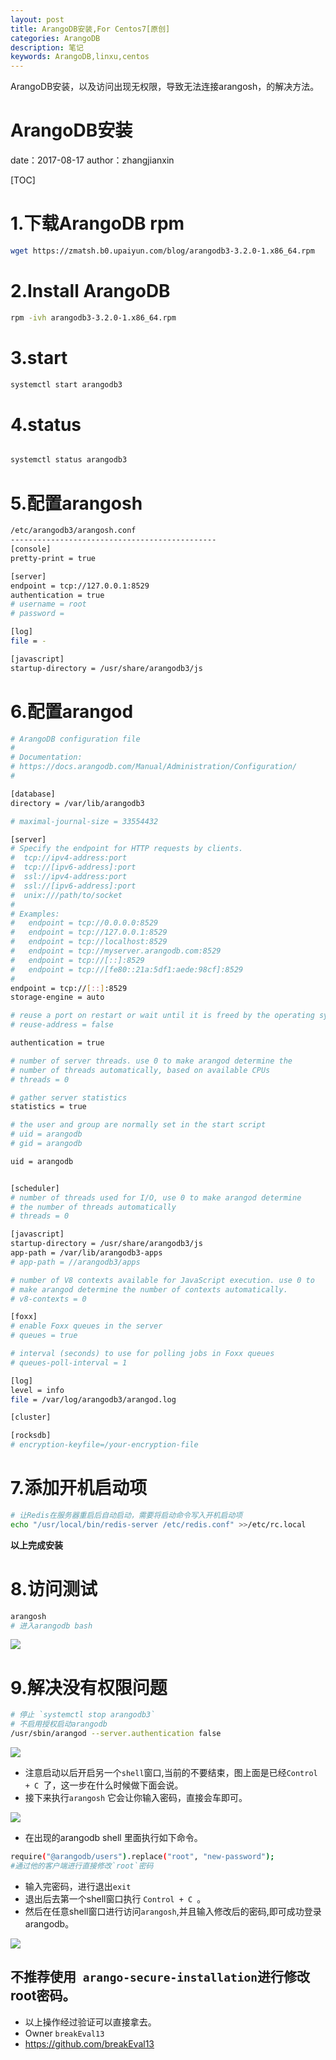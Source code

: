```yaml
---
layout: post
title: ArangoDB安装,For Centos7[原创]
categories: ArangoDB
description: 笔记
keywords: ArangoDB,linxu,centos
---
```



ArangoDB安装，以及访问出现无权限，导致无法连接arangosh，的解决方法。

#  ArangoDB安装
date：2017-08-17
author：zhangjianxin

[TOC]

#  1.下载ArangoDB rpm
```bash
wget https://zmatsh.b0.upaiyun.com/blog/arangodb3-3.2.0-1.x86_64.rpm
```
#  2.Install ArangoDB
```bash
rpm -ivh arangodb3-3.2.0-1.x86_64.rpm
```
#  3.start
```bash
systemctl start arangodb3
```
#  4.status

```bash

systemctl status arangodb3
```
#  5.配置arangosh
```bash
/etc/arangodb3/arangosh.conf
----------------------------------------------
[console]
pretty-print = true

[server]
endpoint = tcp://127.0.0.1:8529
authentication = true
# username = root
# password =

[log]
file = -

[javascript]
startup-directory = /usr/share/arangodb3/js

```
#  6.配置arangod
```bash
# ArangoDB configuration file
#
# Documentation:
# https://docs.arangodb.com/Manual/Administration/Configuration/
#

[database]
directory = /var/lib/arangodb3

# maximal-journal-size = 33554432

[server]
# Specify the endpoint for HTTP requests by clients.
#  tcp://ipv4-address:port
#  tcp://[ipv6-address]:port
#  ssl://ipv4-address:port
#  ssl://[ipv6-address]:port
#  unix:///path/to/socket
#
# Examples:
#   endpoint = tcp://0.0.0.0:8529
#   endpoint = tcp://127.0.0.1:8529
#   endpoint = tcp://localhost:8529
#   endpoint = tcp://myserver.arangodb.com:8529
#   endpoint = tcp://[::]:8529
#   endpoint = tcp://[fe80::21a:5df1:aede:98cf]:8529
#
endpoint = tcp://[::]:8529
storage-engine = auto

# reuse a port on restart or wait until it is freed by the operating system
# reuse-address = false

authentication = true

# number of server threads. use 0 to make arangod determine the
# number of threads automatically, based on available CPUs
# threads = 0

# gather server statistics
statistics = true

# the user and group are normally set in the start script
# uid = arangodb
# gid = arangodb

uid = arangodb


[scheduler]
# number of threads used for I/O, use 0 to make arangod determine
# the number of threads automatically
# threads = 0

[javascript]
startup-directory = /usr/share/arangodb3/js
app-path = /var/lib/arangodb3-apps
# app-path = //arangodb3/apps

# number of V8 contexts available for JavaScript execution. use 0 to
# make arangod determine the number of contexts automatically.
# v8-contexts = 0

[foxx]
# enable Foxx queues in the server
# queues = true

# interval (seconds) to use for polling jobs in Foxx queues
# queues-poll-interval = 1

[log]
level = info
file = /var/log/arangodb3/arangod.log

[cluster]

[rocksdb]
# encryption-keyfile=/your-encryption-file
```
# 7.添加开机启动项
```bash
# 让Redis在服务器重启后自动启动，需要将启动命令写入开机启动项
echo "/usr/local/bin/redis-server /etc/redis.conf" >>/etc/rc.local
```
**以上完成安装**

# 8.访问测试

```bash
arangosh
# 进入arangodb bash
```
![](https://zmatsh.b0.upaiyun.com/blog/20E4E40601E232AFEB557A2260F5BA20.png)


# 9.解决没有权限问题
 ```bash
 # 停止 `systemctl stop arangodb3`
 # 不启用授权启动arangodb
/usr/sbin/arangod --server.authentication false

 ```

![](https://zmatsh.b0.upaiyun.com/blog/WX20170817-231202@2x.png)
 * 注意启动以后开启另一个`shell`窗口,当前的不要结束，图上面是已经`Control + C `了，这一步在什么时候做下面会说。
 * 接下来执行`arangosh` 它会让你输入密码，直接会车即可。

![](https://zmatsh.b0.upaiyun.com/blog/WX20170817-231311@2x.png)

 * 在出现的arangodb shell 里面执行如下命令。

```bash
require("@arangodb/users").replace("root", "new-password");
#通过他的客户端进行直接修改`root`密码
```
 * 输入完密码，进行退出`exit`
 * 退出后去第一个shell窗口执行 `Control + C `。
 * 然后在任意shell窗口进行访问`arangosh`,并且输入修改后的密码,即可成功登录arangodb。

![](https://zmatsh.b0.upaiyun.com/blog/WX20170817-231323@2x.png)

## 不推荐使用` arango-secure-installation`进行修改root密码。

* 以上操作经过验证可以直接拿去。
* Owner `breakEval13`
* https://github.com/breakEval13